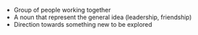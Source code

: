 - Group of people working together
- A noun that represent the general idea (leadership, friendship)
- Direction towards something new to be explored